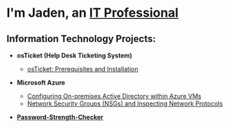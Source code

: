 <h1> I'm Jaden, an <a href="https://www.linkedin.com/in/jaden-wright-301641347/">IT Professional</a></h1>

<h2> Information Technology Projects:</h2>

- <b>osTicket (Help Desk Ticketing System)</b>
  - [osTicket: Prerequisites and Installation](https://github.com/ayeyocyber/osticket-prereqs)
    
- <b>Microsoft Azure</b>
  - [Configuring On-premises Active Directory within Azure VMs](https://github.com/ayeyocyber/configure-ad)
  - [Network Security Groups (NSGs) and Inspecting Network Protocols](https://github.com/ayeyocyber/azure-network-protocols)


- <b> [Password-Strength-Checker](https://github.com/ayeyocyber/Password-Strength-Checker)</b>
